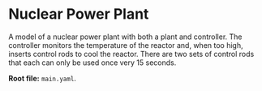 # Nuclear Power Plant

A model of a nuclear power plant with both a plant and controller.
The controller monitors the temperature of the reactor and, when too high, inserts control rods to cool the reactor.
There are two sets of control rods that each can only be used once very 15 seconds.

**Root file:** `main.yaml`.
